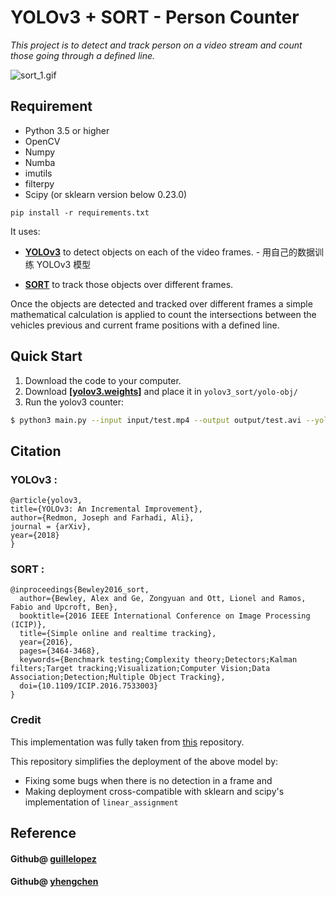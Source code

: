 # YOLOv3 + SORT - Person Counter

*This project is to detect and track person on a video stream and count those going through a defined line.*

![sort_1.gif](https://github.com/yehengchen/video_demo/blob/master/video_demo/sort_1.gif?raw=true)

## Requirement

* Python 3.5 or higher
* OpenCV
* Numpy
* Numba
* imutils
* filterpy
* Scipy (or sklearn version below 0.23.0)

`pip install -r requirements.txt`

It uses:

* __[YOLOv3](https://github.com/yehengchen/ObjectDetection/tree/master/OneStage/yolo/yolov3)__ to detect objects on each of the video frames. - 用自己的数据训练 YOLOv3 模型

* __[SORT](https://github.com/abewley/sort)__ to track those objects over different frames.

Once the objects are detected and tracked over different frames a simple mathematical calculation is applied to count the intersections between the vehicles previous and current frame positions with a defined line.


## Quick Start

1. Download the code to your computer.
2. Download **[[yolov3.weights\]](https://pjreddie.com/media/files/yolov3.weights)** and place it in `yolov3_sort/yolo-obj/`
3. Run the yolov3 counter:
```bash
$ python3 main.py --input input/test.mp4 --output output/test.avi --yolo yolo-obj
```

## Citation

### YOLOv3 :

    @article{yolov3,
    title={YOLOv3: An Incremental Improvement},
    author={Redmon, Joseph and Farhadi, Ali},
    journal = {arXiv},
    year={2018}
    }

### SORT :

    @inproceedings{Bewley2016_sort,
      author={Bewley, Alex and Ge, Zongyuan and Ott, Lionel and Ramos, Fabio and Upcroft, Ben},
      booktitle={2016 IEEE International Conference on Image Processing (ICIP)},
      title={Simple online and realtime tracking},
      year={2016},
      pages={3464-3468},
      keywords={Benchmark testing;Complexity theory;Detectors;Kalman filters;Target tracking;Visualization;Computer Vision;Data Association;Detection;Multiple Object Tracking},
      doi={10.1109/ICIP.2016.7533003}
    }

### Credit

This implementation was fully taken from [this](https://github.com/yehengchen/Object-Detection-and-Tracking/tree/master/OneStage/yolo/yolov3_sort) repository.

This repository simplifies the deployment of the above model by:

* Fixing some bugs when there is no detection in a frame and
* Making deployment cross-compatible with sklearn and scipy's implementation of `linear_assignment`

## Reference

#### Github@ [guillelopez](https://github.com/guillelopez/python-traffic-counter-with-yolo-and-sort)

#### Github@ [yhengchen](https://github.com/yehengchen/Object-Detection-and-Tracking/tree/master/OneStage/yolo/yolov3_sort)
